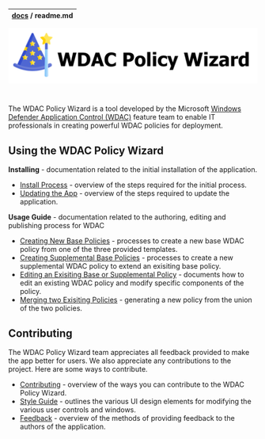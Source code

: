 | [docs](.) / readme.md |
|:---|

![](imgs/header-logo.PNG)
#

The WDAC Policy Wizard is a tool developed by the Microsoft [Windows Defender Application Control (WDAC)](https://docs.microsoft.com/en-us/windows/security/threat-protection/windows-defender-application-control/windows-defender-application-control)
feature team to enable IT professionals in creating powerful WDAC policies for deployment. 


## Using the WDAC Policy Wizard 

**Installing** - documentation related to the initial installation of the application. 

* [Install Process](getting-started/install-process.md) - overview of the steps required for the initial process. 
* [Updating the App](getting-started/update-process.md) - overview of the steps required to update the application.

**Usage Guide** - documentation related to the authoring, editing and publishing process for WDAC 

* [Creating New Base Policies](using/base-policy.md) - processes to create a new base WDAC policy from one of the three provided templates. 
* [Creating Supplemental Base Policies](using/supplemental-policy.md) - processes to create a new supplemental WDAC policy to extend an exisiting 
base policy. 
* [Editing an Exisiting Base or Supplemental Policy](using/edit-policy.md) - documents how to edit an existing WDAC policy and modify specific components of the policy. 
* [Merging two Exisiting Policies](using/merge-policy.md) - generating a new policy from the union of the two policies. 

## Contributing

The WDAC Policy Wizard team appreciates all feedback provided to make the app better for users. We also appreciate any contributions to the project. 
Here are some ways to contribute. 

* [Contributing](contributing/contributing.md) - overview of the ways you can contribute to the WDAC Policy Wizard. 
* [Style Guide](contributing/style-guide.md) - outlines the various UI design elements for modifying the various user controls and windows. 
* [Feedback](contributing/feedback.md) - overview of the methods of providing feedback to the authors of the application. 

